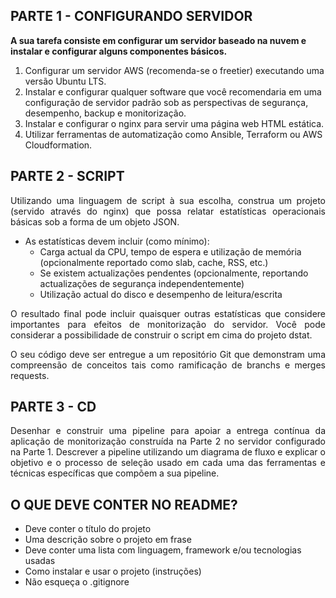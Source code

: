 ## PARTE 1 - CONFIGURANDO SERVIDOR

**A sua tarefa consiste em configurar um servidor baseado na nuvem e instalar e configurar alguns componentes básicos.**

1. Configurar um servidor AWS (recomenda-se o freetier) executando uma versão Ubuntu LTS.
2. Instalar e configurar qualquer software que você recomendaria em uma configuração de servidor padrão sob as perspectivas de segurança, desempenho, backup e monitorização.
3. Instalar e configurar o nginx para servir uma página web HTML estática.
4. Utilizar ferramentas de automatização como Ansible, Terraform ou AWS Cloudformation.

## PARTE 2 - SCRIPT

<p align="justify">Utilizando uma linguagem de script à sua escolha, construa um projeto (servido através do nginx) que possa relatar estatísticas operacionais básicas sob a forma de um objeto JSON.</p>

- As estatísticas devem incluir (como mínimo):
  - Carga actual da CPU, tempo de espera e utilização de memória (opcionalmente reportado como slab, cache, RSS, etc.)
  - Se existem actualizações pendentes (opcionalmente, reportando actualizações de segurança independentemente)
  - Utilização actual do disco e desempenho de leitura/escrita

<p align="justify">O resultado final pode incluir quaisquer outras estatísticas que considere importantes para efeitos de monitorização do servidor. Você pode considerar a possibilidade de construir o script em cima do projeto dstat.</p>

<p align="justify">O seu código deve ser entregue a um repositório Git que demonstram uma compreensão de conceitos tais como ramificação de branchs e merges requests.</p>

## PARTE 3 - CD


<p align="justify">Desenhar e construir uma pipeline para apoiar a entrega contínua da aplicação de monitorização construída na Parte 2 no servidor configurado na Parte 1. Descrever a pipeline utilizando um diagrama de fluxo e explicar o objetivo e o processo de seleção usado em cada uma das ferramentas e técnicas específicas que compõem a sua pipeline.</p>

## O QUE DEVE CONTER NO README?

- Deve conter o título do projeto
- Uma descrição sobre o projeto em frase
- Deve conter uma lista com linguagem, framework e/ou tecnologias usadas
- Como instalar e usar o projeto (instruções)
- Não esqueça o .gitignore
